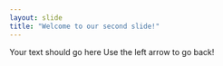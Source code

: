 ```yaml
---
layout: slide
title: "Welcome to our second slide!"
---
```

Your text should go here
Use the left arrow to go back!

